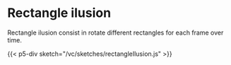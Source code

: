 # Rectangle ilusion

Rectangle ilusion consist in rotate different rectangles for each frame over time.

{{< p5-div sketch="/vc/sketches/rectangleIlusion.js" >}}